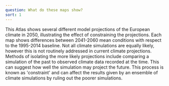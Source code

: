 ```yaml
---
question: What do these maps show?
sort: 1
---
```


This Atlas shows several different model projections of the European climate in
2050, illustrating the effect of constraining the projections. Each map shows
differences between 2041-2060 mean conditions with respect to the 1995-2014
baseline. Not all climate simulations are equally likely, however
this is not routinely addressed in current climate projections. Methods of
isolating the more likely projections include comparing a simulation of the past
to observed climate data recorded at the time. This can suggest how well the
simulation may project the future. This process is known as 'constraint' and can
affect the results given by an ensemble of climate simulations by ruling out the
poorer simulations.
